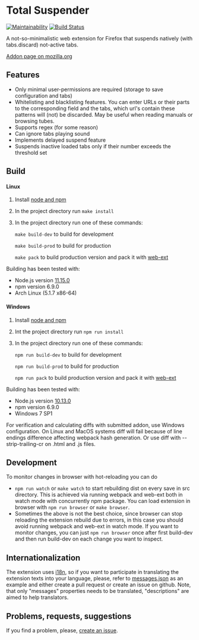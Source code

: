 # Total Suspender

[![Maintainability](https://api.codeclimate.com/v1/badges/1b43f13948551c56f3ff/maintainability)](https://codeclimate.com/github/k5md/Total-Suspender-webextension/maintainability)
[![Build Status](https://travis-ci.com/k5md/Total-Suspender-webextension.svg?branch=master)](https://travis-ci.com/k5md/Total-Suspender-webextension)

A not-so-minimalistic web extension for Firefox that suspends natively (with tabs.discard) not-active tabs.

[Addon page on mozilla.org](https://addons.mozilla.org/en-US/firefox/addon/total-suspender/)

## Features

- Only minimal user-permissions are required (storage to save configuration and tabs)
- Whitelisting and blacklisting features. You can enter URLs or their parts to the corresponding field and the tabs, which url's contain these patterns will (not) be discarded. May be useful when reading manuals or browsing tubes.
- Supports regex (for some reason)
- Can ignore tabs playing sound
- Implements delayed suspend feature
- Suspends inactive loaded tabs only if their number exceeds the threshold set

## Build

#### Linux
1. Install [node and npm](https://nodejs.org)
2. In the project directory run `make install`
3. In the project directory run one of these commands:

   `make build-dev` to build for development

   `make build-prod` to build for production

   `make pack` to build production version and pack it with [web-ext](https://developer.mozilla.org/ru/docs/Mozilla/Add-ons/WebExtensions/Getting_started_with_web-ext)

Building has been tested with:
- Node.js version [11.15.0](https://nodejs.org/download/release/v11.15.0/)
- npm version 6.9.0
- Arch Linux (5.1.7 x86-64)

#### Windows
1. Install [node and npm](https://nodejs.org)
2. Int the project directory run `npm run install`
3. In the project directory run one of these commands:

   `npm run build-dev` to build for development

   `npm run build-prod` to build for production

   `npm run pack` to build production version and pack it with [web-ext](https://developer.mozilla.org/ru/docs/Mozilla/Add-ons/WebExtensions/Getting_started_with_web-ext)

Building has been tested with:
- Node.js version [10.13.0](https://nodejs.org/download/release/v10.13.0/)
- npm version 6.9.0
- Windows 7 SP1

For verification and calculating diffs with submitted addon, use Windows configuration. On Linux and MacOS systems diff will fail because of line endings difference affecting webpack hash generation. Or use diff with --strip-trailing-cr on .html and .js files.

## Development
To monitor changes in browser with hot-reloading you can do
- `npm run watch` or `make watch` to start rebuilding dist on every save in src directory. This is achieved via running webpack and web-ext both in watch mode with concurrently npm package. You can load extension in browser with `npm run browser` or `make browser`. 
- Sometimes the above is not the best choice, since browser can stop reloading the extension rebuild due to errors, in this case you should avoid running webpack and web-ext in watch mode. If you want to monitor changes, you can just `npm run browser` once after first build-dev and then run build-dev on each change you want to inspect.

## Internationalization

The extension uses [i18n](https://developer.mozilla.org/docs/Mozilla/Add-ons/WebExtensions/Internationalization), so if you want to participate in translating the extension texts into your language, please, refer to [messages.json](https://github.com/k5md/Total-Suspender-webextension/blob/master/src/_locales/en/messages.json) as an example and either create a pull request or create an issue on github. Note, that only "messages" properties needs to be translated, "descriptions" are aimed to help translators.

## Problems, requests, suggestions

If you find a problem, please, [create an issue](https://github.com/k5md/Total-Suspender-webextension/issues/new).
